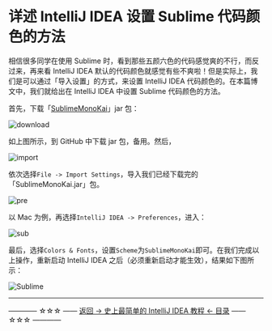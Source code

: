 # 详述 IntelliJ IDEA 设置 Sublime 代码颜色的方法

相信很多同学在使用 Sublime 时，看到那些五颜六色的代码感觉爽的不行，而反过来，再来看 IntelliJ IDEA 默认的代码颜色就感觉有些不爽啦！但是实际上，我们是可以通过「导入设置」的方式，来设置 IntelliJ IDEA 代码颜色的。在本篇博文中，我们就给出在 IntelliJ IDEA 中设置 Sublime 代码颜色的方法。

首先，下载「[SublimeMonoKai](https://github.com/guobinhit/intellij-idea-tutorial/blob/master/resources/idea-theme/SublimeMonoKai.jar)」jar 包：

![download](http://img.blog.csdn.net/20170927100003271)

如上图所示，到 GitHub 中下载 jar 包，备用。然后，

![import](http://img.blog.csdn.net/20170927095830313)

依次选择`File -> Import Settings`，导入我们已经下载完的「SublimeMonoKai.jar」包。

![pre](http://img.blog.csdn.net/20170927100158557)

以 Mac 为例，再选择`IntelliJ IDEA -> Preferences`，进入：

![sub](http://img.blog.csdn.net/20170927100220245)

最后，选择`Colors & Fonts`，设置`Scheme`为`SublimeMonoKai`即可。在我们完成以上操作，重新启动 IntelliJ IDEA 之后（必须重新启动才能生效），结果如下图所示：

![Sublime](http://img.blog.csdn.net/20170927100239762)

----------
———— ☆☆☆ —— [返回 -> 史上最简单的 IntelliJ IDEA 教程 <- 目录](https://github.com/guobinhit/intellij-idea-tutorial/blob/master/README.md) —— ☆☆☆ ————
